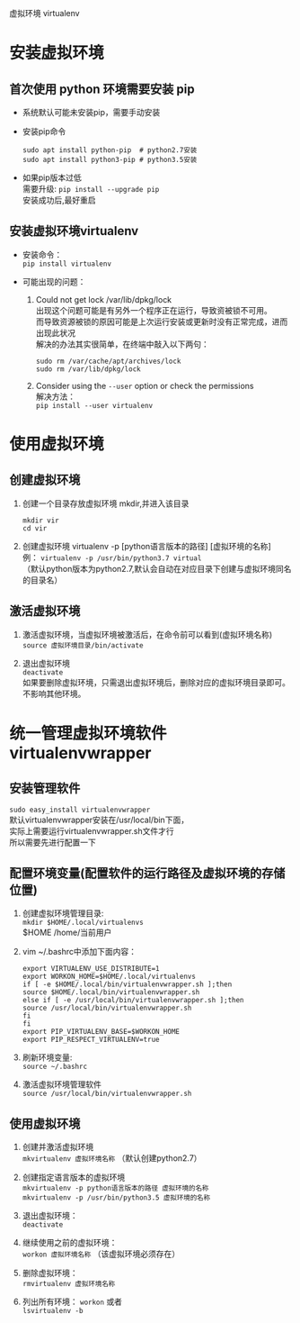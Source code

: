 ﻿
虚拟环境 virtualenv

# 安装虚拟环境

## 首次使用 python 环境需要安装 pip
- 系统默认可能未安装pip，需要手动安装

- 安装pip命令  
    ```shell script
    sudo apt install python-pip  # python2.7安装
    sudo apt install python3-pip # python3.5安装
    ```

- 如果pip版本过低  
   需要升级: `pip install --upgrade pip`  
   安装成功后,最好重启  


## 安装虚拟环境virtualenv

- 安装命令：  
    `pip install virtualenv`

- 可能出现的问题：  
    1. Could not get lock /var/lib/dpkg/lock  
        出现这个问题可能是有另外一个程序正在运行，导致资被锁不可用。  
        而导致资源被锁的原因可能是上次运行安装或更新时没有正常完成，进而出现此状况  
        解决的办法其实很简单，在终端中敲入以下两句：  
        ```shell script
        sudo rm /var/cache/apt/archives/lock
        sudo rm /var/lib/dpkg/lock
        ```

    2. Consider using the `--user` option or check the permissions  
        解决方法：  
        `pip install --user virtualenv`  


# 使用虚拟环境

## 创建虚拟环境

1. 创建一个目录存放虚拟环境 mkdir,并进入该目录
    ```shell script
    mkdir vir
    cd vir
    ```

2. 创建虚拟环境
    virtualenv -p [python语言版本的路径] [虚拟环境的名称]  
    例： `virtualenv -p /usr/bin/python3.7 virtual`  
    （默认python版本为python2.7,默认会自动在对应目录下创建与虚拟环境同名的目录名）


## 激活虚拟环境

1. 激活虚拟环境，当虚拟环境被激活后，在命令前可以看到(虚拟环境名称)  
    `source 虚拟环境目录/bin/activate`  

2. 退出虚拟环境  
    `deactivate`  
    如果要删除虚拟环境，只需退出虚拟环境后，删除对应的虚拟环境目录即可。不影响其他环境。


# 统一管理虚拟环境软件virtualenvwrapper

## 安装管理软件

`sudo easy_install virtualenvwrapper`  
默认virtualenvwrapper安装在/usr/local/bin下面，  
实际上需要运行virtualenvwrapper.sh文件才行  
所以需要先进行配置一下  


## 配置环境变量(配置软件的运行路径及虚拟环境的存储位置)

1. 创建虚拟环境管理目录:   
    `mkdir $HOME/.local/virtualenvs`  
    $HOME /home/当前用户  

2. vim ~/.bashrc中添加下面内容：  
    ```shell script
    export VIRTUALENV_USE_DISTRIBUTE=1
    export WORKON_HOME=$HOME/.local/virtualenvs
    if [ -e $HOME/.local/bin/virtualenvwrapper.sh ];then
    source $HOME/.local/bin/virtualenvwrapper.sh
    else if [ -e /usr/local/bin/virtualenvwrapper.sh ];then
    source /usr/local/bin/virtualenvwrapper.sh
    fi
    fi
    export PIP_VIRTUALENV_BASE=$WORKON_HOME
    export PIP_RESPECT_VIRTUALENV=true
    ```

3. 刷新环境变量:   
    `source ~/.bashrc`  

4. 激活虚拟环境管理软件  
    `source /usr/local/bin/virtualenvwrapper.sh`


## 使用虚拟环境

1. 创建并激活虚拟环境  
   `mkvirtualenv 虚拟环境名称` （默认创建python2.7）

2. 创建指定语言版本的虚拟环境  
   `mkvirtualenv -p python语言版本的路径 虚拟环境的名称`  
   `mkvirtualenv -p /usr/bin/python3.5 虚拟环境的名称`  

3. 退出虚拟环境：  
   `deactivate`

4. 继续使用之前的虚拟环境：  
   `workon 虚拟环境名称` （该虚拟环境必须存在）

5. 删除虚拟环境：  
   `rmvirtualenv 虚拟环境名称`

6. 列出所有环境：
   `workon`  或者   
   `lsvirtualenv -b`






